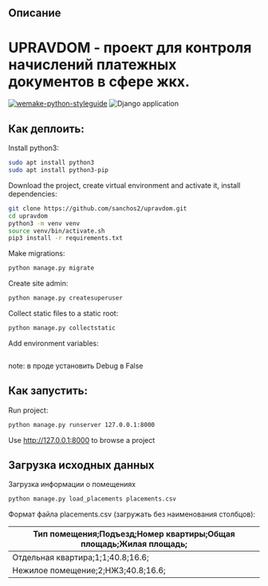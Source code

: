 ## Описание

# UPRAVDOM - проект для контроля начислений платежных документов в сфере жкх.

[![wemake-python-styleguide](https://img.shields.io/badge/style-wemake-000000.svg)](https://github.com/wemake-services/wemake-python-styleguide)
![Django application](https://github.com/sanchos2/upravdom/workflows/Django%20application/badge.svg?branch=master)


## Как деплоить:

Install python3:

```sh
sudo apt install python3
sudo apt install python3-pip
```

Download the project, create virtual environment and activate it, install dependencies:

```sh
git clone https://github.com/sanchos2/upravdom.git
cd upravdom
python3 -m venv venv
source venv/bin/activate.sh
pip3 install -r requirements.txt
```

Make migrations:

```sh
python manage.py migrate
```

Create site admin:

```sh
python manage.py createsuperuser
```

Collect static files to a static root:

```sh
python manage.py collectstatic
```

Add environment variables:

```

```
note: в проде установить Debug в False


## Как запустить:

Run project:

```sh
python manage.py runserver 127.0.0.1:8000
```

Use http://127.0.0.1:8000 to browse a project

## Загрузка исходных данных

Загрузка информации о помещениях

```sh
python manage.py load_placements placements.csv
```

Формат файла placements.csv (загружать без наименования столбцов):

| Тип помещения;Подъезд;Номер квартиры;Общая площадь;Жилая площадь; | 
|-------------------------------------------------------------------| 
| Отдельная квартира;1;1;40.8;16.6;                                 | 
| Нежилое помещение;2;НЖ3;40.8;16.6;                                 | 
